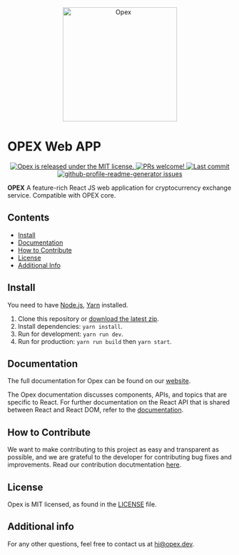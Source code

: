 
<div align="center" style="border-radius:25px" >
  <img width="256px" src="https://opex.dev/images/logo/opex.png" alt="Opex" title="Opex">
</div>

# OPEX Web APP
<p align="center">
  <a href="https://github.com/opexdev/OPEX-Web-APP/blob/develop/LICENSE">
    <img src="https://img.shields.io/badge/license-MIT-blue.svg" alt="Opex is released under the MIT license." />
  </a>
  <a href="https://opex.dev/docs/contributing">
    <img src="https://img.shields.io/badge/PRs-welcome-brightgreen.svg" alt="PRs welcome!" />
  </a>
    <a href="https://github.com/opexdev/OPEX-Web-APP">
    <img src="https://badgen.net/github/last-commit/opexdev/OPEX-Web-APP" alt="Last commit">
  </a>
  <a href="https://github.com/opexdev/OPEX-Web-APP/issues" target="blank">
	<img src="https://img.shields.io/github/issues/opexdev/OPEX-Web-APP" alt="github-profile-readme-generator issues"/>
</a>
</p>

**OPEX** A feature-rich React JS web application for cryptocurrency exchange service. Compatible with OPEX core.

## Contents

- [Install](#Install)
- [Documentation](#documentation)
- [How to Contribute](#how-to-contribute)
- [License](#license)
- [Additional Info](#info)


##  <a name="Install"></a> Install
You need to have [Node.js](https://nodejs.org/), [Yarn](https://yarnpkg.com) installed.

1. Clone this repository or [download the latest zip](https://github.com/opexdev/Front-end).
2. Install dependencies: `yarn install`.
3. Run for development: `yarn run dev`.
4. Run for production: `yarn run build` then `yarn start`.

## <a name="documentation"></a> Documentation

The full documentation for Opex can be found on our [website][docs].

The Opex documentation discusses components, APIs, and topics that are specific to React. For further documentation on the React API that is shared between React  and React DOM, refer to the [documentation][r-docs].

[docs]: https://opex.dev
[r-docs]: https://opex.dev
[repo-website]: https://opex.dev

## <a name="how-to-contribute"></a>How to Contribute

We want to make contributing to this project as easy and transparent as possible, and we are grateful to the developer for contributing bug fixes and improvements. Read our contribution docutmentation [here][contribute].

[contribute]: https://opex.dev

## <a name="license"></a>License

Opex is MIT licensed, as found in the [LICENSE][l] file.

[l]: https://github.com/opexdev/OPEX-Web-APP/blob/develop/LICENSE

## <a name="info"></a>Additional info

For any other questions, feel free to contact us at [hi@opex.dev](hi@opex.dev).
